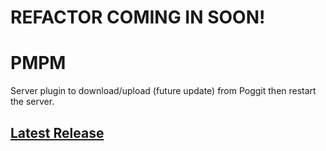 # REFACTOR COMING IN SOON!
# PMPM
Server plugin to download/upload (future update) from Poggit then restart the server.
## [Latest Release](https://github.com/PocketMine-Plugin-Manager/PMPM/releases/tag/0.9.1)
